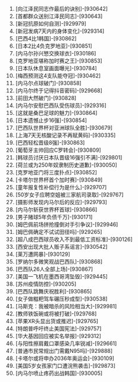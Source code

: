 
1. [向江泽民同志作最后的诀别]-[930642]
1. [首都群众送别江泽民同志]-[930643]
1. [新冠抗原如何自测]-[929979]
1. [新冠发病7天内的身体变化]-[929314]
1. [巴西4比1韩国]-[930862]
1. [日本2比4负克罗地亚]-[930851]
1. [内马尔孙兴慜交换球衣]-[930186]
1. [克罗地亚堪称加时赛之王]-[930853]
1. [日本队休息室画面曝光]-[930784]
1. [梅西预测这4支队能夺冠]-[930462]
1. [内马尔点球破门]-[930858]
1. [内马尔终于记得抖音密码]-[929668]
1. [前田大然破门]-[930828]
1. [内马尔安慰巴西队受伤球员]-[929316]
1. [这就是桑巴足球的魅力]-[930864]
1. [日本遗憾止步16强]-[930854]
1. [巴西队世界杯对亚洲球队全胜]-[930679]
1. [上海7天无核酸记录不再赋黄码]-[930335]
1. [巴西轻松晋级8强]-[930863]
1. [葡萄牙主帅回应C罗转会]-[930809]
1. [韩球员讨厌日本队晋级16强引不满]-[929801]
1. [荷兰或为250年奴隶制历史道歉]-[930050]
1. [克罗地亚门将三度扑点]-[930852]
1. [卡塔尔世界杯首个加时赛]-[930849]
1. [童年报复性补偿行为是什么]-[929707]
1. [50岁女子应聘空姐被三家航司录取]-[929767]
1. [摄影师发现内马尔后的反应]-[929793]
1. [内马尔斩获世界杯首球]-[930866]
1. [男子赌球5年负债千万]-[930171]
1. [姆巴佩前场拼抢撞倒对手引争议]-[929946]
1. [姆巴佩确定不试试田径吗]-[929265]
1. [超八成巴西球员收入不到最低工资标准]-[930126]
1. [西安出现大批人贩子系谣言]-[930542]
1. [莱万遭网暴]-[930129]
1. [罗纳尔多微笑观战巴西队]-[930868]
1. [巴西队26人全部上场]-[930867]
1. [美国一飞机在墨西哥湾坠毁]-[929445]
1. [苏州疫情防控]-[930205]
1. [巴西队跳舞庆祝胜利]-[930865]
1. [女子做糍粑驾车碾压秒成型]-[930538]
1. [马斯克：我被暗杀的风险相当大]-[929981]
1. [教师铁饭碗或将被打破]-[929768]
1. [苹果XR头显出货或推迟]-[929765]
1. [特朗普呼吁终止美国宪法]-[929757]
1. [华大基因回应被实名举报]-[929312]
1. [与阳性擦肩戴口罩感染几率锐减]-[929661]
1. [普通市民常规出门需戴N95吗]-[929888]
1. [卡塔尔或将申办2036年奥运会]-[930109]
1. [美国5岁女孩家门口遭浣熊袭击]-[929873]
1. [内马尔喷止疼药出战韩国]-[930005]